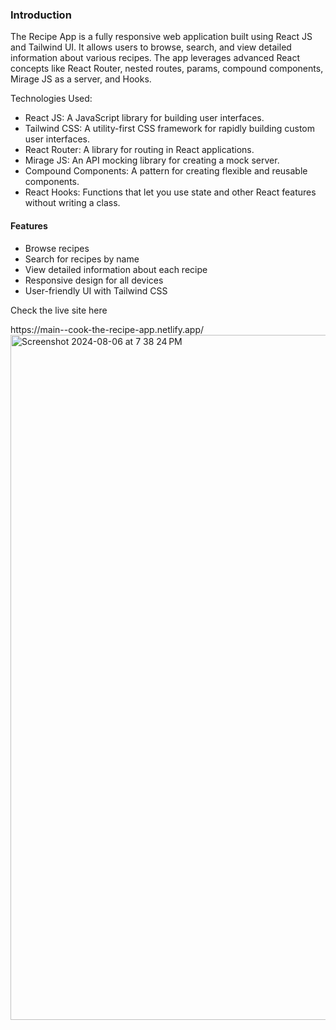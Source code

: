 <h3>Introduction</h3>
<p>The Recipe App is a fully responsive web application built using React JS and Tailwind UI. It allows users to browse, search, and view detailed information about various recipes. The app leverages advanced React concepts like React Router, nested routes, params, compound components, Mirage JS as a server, and Hooks.</p>

<p>Technologies Used:</p>
<ul>
<li>React JS: A JavaScript library for building user interfaces.</li>
<li>Tailwind CSS: A utility-first CSS framework for rapidly building custom user interfaces.</li>
<li>React Router: A library for routing in React applications.</li>
<li>Mirage JS: An API mocking library for creating a mock server.</li>
<li>Compound Components: A pattern for creating flexible and reusable components.</li>
<li>React Hooks: Functions that let you use state and other React features without writing a class.</li>
</ul>

<h4>Features</h4>
<ul>
<li>Browse recipes</li>
<li>Search for recipes by name</li>
<li>View detailed information about each recipe</li>
<li>Responsive design for all devices</li>
<li>User-friendly UI with Tailwind CSS</li>
</ul>

<p>Check the live site here</p>
https://main--cook-the-recipe-app.netlify.app/

<img width="1096" alt="Screenshot 2024-08-06 at 7 38 24 PM" src="https://github.com/user-attachments/assets/623570ba-aa3f-4f7d-8019-420514e284c4">

